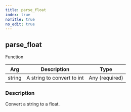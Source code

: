 ```yaml
---
title: parse_float
index: true
noTitle: true
no_edit: true
---
```




<div class="vql_item"></div>


## parse_float
<span class='vql_type label label-warning pull-right page-header'>Function</span>



<div class="vqlargs"></div>

Arg | Description | Type
----|-------------|-----
string|A string to convert to int|Any (required)

### Description

Convert a string to a float.

